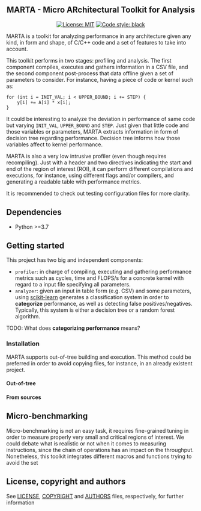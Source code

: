 <h2 align="center">MARTA - Micro ARchitectural Toolkit for Analysis</h2>

<p align="center">
<a href="https://github.com/psf/black/blob/master/LICENSE"><img alt="License: MIT" src="https://black.readthedocs.io/en/stable/_static/license.svg"></a>
<a href="https://github.com/psf/black"><img alt="Code style: black" src="https://img.shields.io/badge/code%20style-black-000000.svg"></a>
</p>

MARTA is a toolkit for analyzing performance in any architecture given any kind,
in form and shape, of C/C++ code and a set of features to take into account.

This toolkit performs in two stages: profiling and analysis. The first component
compiles, executes and gathers information in a CSV file, and the second
component post-process that data offline given a set of parameters to consider.
For instance, having a piece of code or kernel such as:

```
for (int i = INIT_VAL; i < UPPER_BOUND; i += STEP) {
    y[i] += A[i] * x[i];
}
```

It could be interesting to analyze the deviation in performance of same code
but varying `INIT_VAL`, `UPPER_BOUND` and `STEP`. Just given that little code
and those variables or parameters, MARTA extracts information in form of decision tree
regarding performance. Decision tree informs how those variables affect to
kernel performance.

MARTA is also a very low intrusive profiler (even though requires recompiling).
Just with a header and two directives indicating the start and end of the
region of interest (ROI), it can perform different compilations and executions,
for instance, using different flags and/or compilers, and generating a readable
table with performance metrics.

It is recommended to check out testing configuration files for more clarity.

## Dependencies

- Python >=3.7

## Getting started

This project has two big and independent components:

- `profiler`: in charge of compiling, executing and gathering performance
  metrics such as cycles, time and FLOPS/s for a concrete kernel with regard to
  a input file specifying all parameters.
- `analyzer`: given an input in table form (e.g. CSV) and some parameters,
  using [scikit-learn](https://scikit-learn.org/stable/index.html)
  generates a classification system in order to **categorize** performance,
  as well as detecting false positives/negatives. Typically, this system is
  either a decision tree or a random forest algorithm.

TODO: What does **categorizing performance** means?

### Installation

MARTA supports out-of-tree building and execution. This method could be
preferred in order to avoid copying files, for instance, in an already
existent project.

#### Out-of-tree

#### From sources

## Micro-benchmarking

Micro-benchmarking is not an easy task, it requires fine-grained tuning in
order to measure properly very small and critical regions of interest. We could
debate what is realistic or not when it comes to measuring instructions, since
the chain of operations has an impact on the throughput. Nonetheless, this
toolkit integrates different macros and functions trying to avoid the set 

## License, copyright and authors

See [LICENSE](LICENSE), [COPYRIGHT](COPYRIGHT) and [AUTHORS](AUTHORS) files, respectively, for further information
